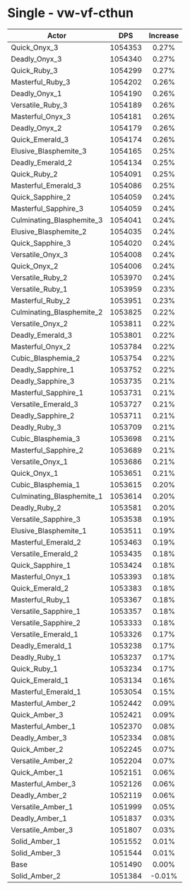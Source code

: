 # Single - vw-vf-cthun
| Actor | DPS | Increase |
|---|:---:|:---:|
|Quick_Onyx_3|1054353|0.27%|
|Deadly_Onyx_3|1054340|0.27%|
|Quick_Ruby_3|1054299|0.27%|
|Masterful_Ruby_3|1054202|0.26%|
|Deadly_Onyx_1|1054190|0.26%|
|Versatile_Ruby_3|1054189|0.26%|
|Masterful_Onyx_3|1054181|0.26%|
|Deadly_Onyx_2|1054179|0.26%|
|Quick_Emerald_3|1054174|0.26%|
|Elusive_Blasphemite_3|1054165|0.25%|
|Deadly_Emerald_2|1054134|0.25%|
|Quick_Ruby_2|1054091|0.25%|
|Masterful_Emerald_3|1054086|0.25%|
|Quick_Sapphire_2|1054059|0.24%|
|Masterful_Sapphire_3|1054059|0.24%|
|Culminating_Blasphemite_3|1054041|0.24%|
|Elusive_Blasphemite_2|1054035|0.24%|
|Quick_Sapphire_3|1054020|0.24%|
|Versatile_Onyx_3|1054008|0.24%|
|Quick_Onyx_2|1054006|0.24%|
|Versatile_Ruby_2|1053970|0.24%|
|Versatile_Ruby_1|1053959|0.23%|
|Masterful_Ruby_2|1053951|0.23%|
|Culminating_Blasphemite_2|1053825|0.22%|
|Versatile_Onyx_2|1053811|0.22%|
|Deadly_Emerald_3|1053801|0.22%|
|Masterful_Onyx_2|1053784|0.22%|
|Cubic_Blasphemia_2|1053754|0.22%|
|Deadly_Sapphire_1|1053752|0.22%|
|Deadly_Sapphire_3|1053735|0.21%|
|Masterful_Sapphire_1|1053731|0.21%|
|Versatile_Emerald_3|1053727|0.21%|
|Deadly_Sapphire_2|1053711|0.21%|
|Deadly_Ruby_3|1053709|0.21%|
|Cubic_Blasphemia_3|1053698|0.21%|
|Masterful_Sapphire_2|1053689|0.21%|
|Versatile_Onyx_1|1053686|0.21%|
|Quick_Onyx_1|1053651|0.21%|
|Cubic_Blasphemia_1|1053615|0.20%|
|Culminating_Blasphemite_1|1053614|0.20%|
|Deadly_Ruby_2|1053581|0.20%|
|Versatile_Sapphire_3|1053538|0.19%|
|Elusive_Blasphemite_1|1053511|0.19%|
|Masterful_Emerald_2|1053463|0.19%|
|Versatile_Emerald_2|1053435|0.18%|
|Quick_Sapphire_1|1053424|0.18%|
|Masterful_Onyx_1|1053393|0.18%|
|Quick_Emerald_2|1053383|0.18%|
|Masterful_Ruby_1|1053367|0.18%|
|Versatile_Sapphire_1|1053357|0.18%|
|Versatile_Sapphire_2|1053333|0.18%|
|Versatile_Emerald_1|1053326|0.17%|
|Deadly_Emerald_1|1053238|0.17%|
|Deadly_Ruby_1|1053237|0.17%|
|Quick_Ruby_1|1053234|0.17%|
|Quick_Emerald_1|1053134|0.16%|
|Masterful_Emerald_1|1053054|0.15%|
|Masterful_Amber_2|1052442|0.09%|
|Quick_Amber_3|1052421|0.09%|
|Masterful_Amber_1|1052370|0.08%|
|Deadly_Amber_3|1052334|0.08%|
|Quick_Amber_2|1052245|0.07%|
|Versatile_Amber_2|1052204|0.07%|
|Quick_Amber_1|1052151|0.06%|
|Masterful_Amber_3|1052126|0.06%|
|Deadly_Amber_2|1052119|0.06%|
|Versatile_Amber_1|1051999|0.05%|
|Deadly_Amber_1|1051837|0.03%|
|Versatile_Amber_3|1051807|0.03%|
|Solid_Amber_1|1051552|0.01%|
|Solid_Amber_3|1051544|0.01%|
|Base|1051490|0.00%|
|Solid_Amber_2|1051384|-0.01%|
